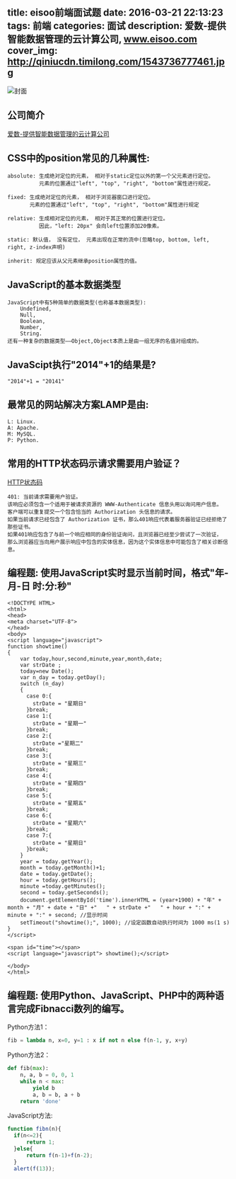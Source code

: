 title: eisoo前端面试题
date: 2016-03-21 22:13:23
tags: 前端
categories: 面试
description: 爱数-提供智能数据管理的云计算公司, www.eisoo.com
cover_img: http://qiniucdn.timilong.com/1543736777461.jpg
---

![封面](http://qiniucdn.timilong.com/1543736777461.jpg)

## 公司简介
[爱数-提供智能数据管理的云计算公司](www.eisoo.com)

## CSS中的position常见的几种属性:

```
absolute: 生成绝对定位的元素， 相对于static定位以外的第一个父元素进行定位。
          元素的位置通过"left", "top", "right", "bottom"属性进行规定。

fixed: 生成绝对定位的元素， 相对于浏览器窗口进行定位。
       元素的位置通过"left", "top", "right", "bottom"属性进行规定

relative: 生成相对定位的元素， 相对于其正常的位置进行定位。
          因此，"left: 20px" 会向left位置添加20像素。

static: 默认值， 没有定位， 元素出现在正常的流中(忽略top, bottom, left, right, z-index声明)
      
inherit: 规定应该从父元素继承position属性的值。
```

## JavaScript的基本数据类型

```
JavaScript中有5种简单的数据类型(也称基本数据类型): 
    Undefined, 
    Null, 
    Boolean, 
    Number, 
    String.
还有一种复杂的数据类型——Object,Object本质上是由一组无序的名值对组成的。
```

## JavaScipt执行"2014"+1的结果是?

```
"2014"+1 = "20141"
```

## 最常见的网站解决方案LAMP是由:

```
L: Linux.
A: Apache.
M: MySQL.
P: Python.
```

## 常用的HTTP状态码示请求需要用户验证？
[HTTP状态码](http://baike.baidu.com/link?url=mvyZuhYfWvdY_dTdpnDmYU-9TucSxqrCTZJKBM8Uv1H7g_tlGHR9CXMiuSv8ig-CAuoxi_mu_Ckm7aCbP6ELI_)

```
401: 当前请求需要用户验证。
该响应必须包含一个适用于被请求资源的 WWW-Authenticate 信息头用以询问用户信息。
客户端可以重复提交一个包含恰当的 Authorization 头信息的请求。
如果当前请求已经包含了 Authorization 证书，那么401响应代表着服务器验证已经拒绝了那些证书。
如果401响应包含了与前一个响应相同的身份验证询问，且浏览器已经至少尝试了一次验证，
那么浏览器应当向用户展示响应中包含的实体信息，因为这个实体信息中可能包含了相关诊断信息。
```

## 编程题: 使用JavaScript实时显示当前时间，格式"年-月-日 时:分:秒"

```
<!DOCTYPE HTML>
<html>
<head>
<meta charset="UTF-8">
</head>
<body>
<script language="javascript">
function showtime()
{
    var today,hour,second,minute,year,month,date;
    var strDate ;
    today=new Date();
    var n_day = today.getDay();
    switch (n_day)
    {
      case 0:{
        strDate = "星期日"
      }break;
      case 1:{
        strDate = "星期一"
      }break;
      case 2:{
        strDate ="星期二"
      }break;
      case 3:{
        strDate = "星期三"
      }break;
      case 4:{
        strDate = "星期四"
      }break;
      case 5:{
        strDate = "星期五"
      }break;
      case 6:{
        strDate = "星期六"
      }break;
      case 7:{
        strDate = "星期日"
      }break;
    }
    year = today.getYear();
    month = today.getMonth()+1;
    date = today.getDate();
    hour = today.getHours();
    minute =today.getMinutes();
    second = today.getSeconds();
    document.getElementById('time').innerHTML = (year+1900) + "年" + month + "月" + date + "日" +"   " + strDate +"   " + hour + ":" + minute + ":" + second; //显示时间
    setTimeout("showtime();", 1000); //设定函数自动执行时间为 1000 ms(1 s)
}
</script>

<span id="time"></span>
<script language="javascript"> showtime();</script>

</body>
</html>
```

## 编程题: 使用Python、JavaScript、PHP中的两种语言完成Fibnacci数列的编写。
Python方法1：

```python
fib = lambda n, x=0, y=1 : x if not n else f(n-1, y, x+y)
```

Python方法2：

```python
def fib(max):
    n, a, b = 0, 0, 1
    while n < max:
        yield b
        a, b = b, a + b
    return 'done'
```

JavaScript方法:

```javascript
function fibn(n){
  if(n<=2){
      return 1;
  }else{
      return f(n-1)+f(n-2);
  }
  alert(f(13));
```

